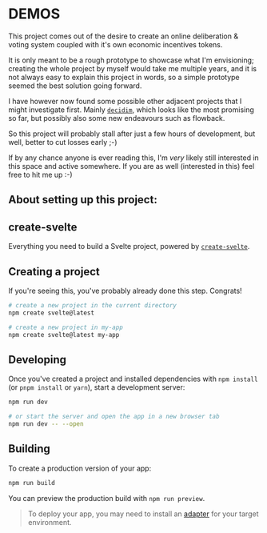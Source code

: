 # DEMOS

This project comes out of the desire to create an online deliberation & voting system coupled with it's own economic incentives tokens.

It is only meant to be a rough prototype to showcase what I'm envisioning; creating the whole project by myself would take me multiple years, 
and it is not always easy to explain this project in words, so a simple prototype seemed the best solution going forward.

I have however now found some possible other adjacent projects that I might investigate first.
Mainly [`decidim`](https://decidim.org), which looks like the most promising so far, but possibly also some new endeavours such as flowback.

So this project will probably stall after just a few hours of development, but well, better to cut losses early ;-) 

If by any chance anyone is ever reading this, I'm _very_ likely still interested in this space and active somewhere. 
If you are as well (interested in this) feel free to hit me up :-) 



## About setting up this project:
## create-svelte

Everything you need to build a Svelte project, powered by [`create-svelte`](https://github.com/sveltejs/kit/tree/master/packages/create-svelte).

## Creating a project

If you're seeing this, you've probably already done this step. Congrats!

```bash
# create a new project in the current directory
npm create svelte@latest

# create a new project in my-app
npm create svelte@latest my-app
```

## Developing

Once you've created a project and installed dependencies with `npm install` (or `pnpm install` or `yarn`), start a development server:

```bash
npm run dev

# or start the server and open the app in a new browser tab
npm run dev -- --open
```

## Building

To create a production version of your app:

```bash
npm run build
```

You can preview the production build with `npm run preview`.

> To deploy your app, you may need to install an [adapter](https://kit.svelte.dev/docs/adapters) for your target environment.
